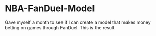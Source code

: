 # NBA-FanDuel-Model
Gave myself a month to see if I can create a model that makes money betting on games through FanDuel. This is the result.
